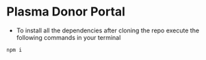 # Plasma Donor Portal

- To install all the dependencies after cloning the repo execute the following commands in your terminal
```
npm i
```

